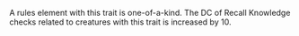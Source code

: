A rules element with this trait is one-of-a-kind. The DC of Recall Knowledge checks related to creatures with this trait is increased by 10.